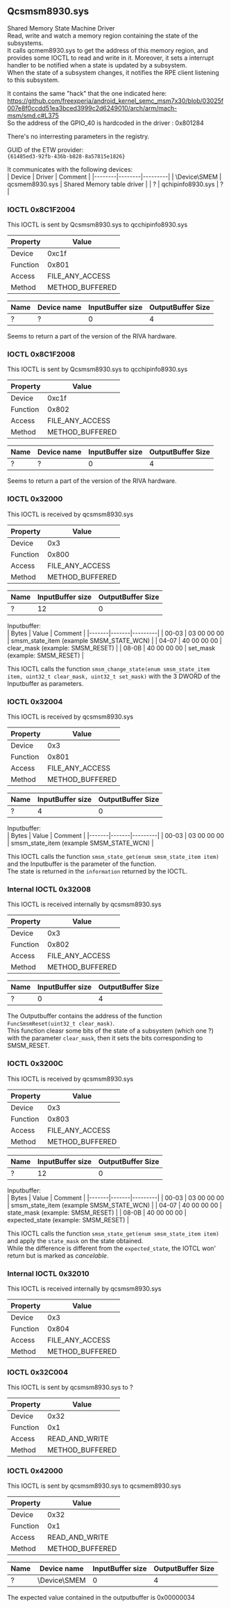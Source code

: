 ## Qcsmsm8930.sys

Shared Memory State Machine Driver  
Read, write and watch a memory region containing the state of the subsystems.  
It calls qcmem8930.sys to get the address of this memory region, and provides some IOCTL to read and write in it. Moreover, it sets a interrupt handler to be notified when a state is updated by a subsystem.  
When the state of a subsystem changes, it notifies the RPE client listening to this subsystem.  

It contains the same "hack" that the one indicated here: https://github.com/freexperia/android_kernel_semc_msm7x30/blob/03025f007e8f0ccdd51ea3bced3999c2d6249010/arch/arm/mach-msm/smd.c#L375  
So the address of the GPIO_40 is hardcoded in the driver : 0x801284  

There's no interresting parameters in the registry.  

GUID of the ETW provider:  
`{61485ed3-92fb-436b-b828-8a57815e1826}`

It communicates with the following devices:  
| Device | Driver | Comment |
|--------|--------|---------|
| \Device\SMEM | qcsmem8930.sys | Shared Memory table driver |
| ? | qchipinfo8930.sys | ? |

### IOCTL 0x8C1F2004

This IOCTL is sent by Qcsmsm8930.sys to qcchipinfo8930.sys 

| Property | Value |
|----------|-------|
| Device | 0xc1f |
| Function | 0x801 |
| Access | FILE_ANY_ACCESS |
| Method | METHOD_BUFFERED |

| Name | Device name | InputBuffer size | OutputBuffer Size |
|------|-------------|------------------|--------------------|
| ? | ? | 0 | 4 |

Seems to return a part of the version of the RIVA hardware.  

### IOCTL 0x8C1F2008

This IOCTL is sent by Qcsmsm8930.sys to qcchipinfo8930.sys 

| Property | Value |
|----------|-------|
| Device | 0xc1f |
| Function | 0x802 |
| Access | FILE_ANY_ACCESS |
| Method | METHOD_BUFFERED |

| Name | Device name | InputBuffer size | OutputBuffer Size |
|------|-------------|------------------|--------------------|
| ? | ? | 0 | 4 |

Seems to return a part of the version of the RIVA hardware.  

### IOCTL 0x32000

This IOCTL is received by qcsmsm8930.sys  

| Property | Value |
|----------|-------|
| Device | 0x3 |
| Function | 0x800 |
| Access | FILE_ANY_ACCESS |
| Method | METHOD_BUFFERED |

| Name |  InputBuffer size | OutputBuffer Size |
|------|-------------------|--------------------|
| ? | 12 | 0 |

Inputbuffer:  
| Bytes | Value | Comment |
|-------|-------|---------|
| 00-03 | 03 00 00 00 | smsm_state_item (example SMSM_STATE_WCN) |
| 04-07 | 40 00 00 00 | clear_mask (example: SMSM_RESET) |
| 08-0B | 40 00 00 00 | set_mask (example: SMSM_RESET) |

This IOCTL calls the function `smsm_change_state(enum smsm_state_item item, uint32_t clear_mask, uint32_t set_mask)` with the 3 DWORD of the Inputbuffer as parameters.

### IOCTL 0x32004

This IOCTL is received by qcsmsm8930.sys  

| Property | Value |
|----------|-------|
| Device | 0x3 |
| Function | 0x801 |
| Access | FILE_ANY_ACCESS |
| Method | METHOD_BUFFERED |

| Name |  InputBuffer size | OutputBuffer Size |
|------|-------------------|--------------------|
| ? | 4 | 0 |

Inputbuffer:  
| Bytes | Value | Comment |
|-------|-------|---------|
| 00-03 | 03 00 00 00 | smsm_state_item (example SMSM_STATE_WCN) |

This IOCTL calls the function `smsm_state_get(enum smsm_state_item item)` and the Inputbuffer is the parameter of the function.  
The state is returned in the `information` returned by the IOCTL.


### Internal IOCTL 0x32008

This IOCTL is received internally by qcsmsm8930.sys  

| Property | Value |
|----------|-------|
| Device | 0x3 |
| Function | 0x802 |
| Access | FILE_ANY_ACCESS |
| Method | METHOD_BUFFERED |

| Name |  InputBuffer size | OutputBuffer Size |
|------|-------------------|--------------------|
| ? | 0 | 4 |

The Outputbuffer contains the address of the function `FuncSmsmReset(uint32_t clear_mask)`.   
This function cleasr some bits of the state of a subsystem (which one ?) with the parameter `clear_mask`, then it sets the bits corresponding to SMSM_RESET.  

### IOCTL 0x3200C

This IOCTL is received by qcsmsm8930.sys  

| Property | Value |
|----------|-------|
| Device | 0x3 |
| Function | 0x803 |
| Access | FILE_ANY_ACCESS |
| Method | METHOD_BUFFERED |

| Name |  InputBuffer size | OutputBuffer Size |
|------|-------------------|--------------------|
| ? | 12 | 0 |

Inputbuffer:  
| Bytes | Value | Comment |
|-------|-------|---------|
| 00-03 | 03 00 00 00 | smsm_state_item (example SMSM_STATE_WCN) |
| 04-07 | 40 00 00 00 | state_mask (example: SMSM_RESET) |
| 08-0B | 40 00 00 00 | expected_state (example: SMSM_RESET) |

This IOCTL calls the function `smsm_state_get(enum smsm_state_item item)` and apply the `state_mask` on the state obtained.  
While the difference is different from the `expected_state`, the IOTCL won' return but is marked as _cancelable_. 


### Internal IOCTL 0x32010

This IOCTL is received internally by qcsmsm8930.sys  

| Property | Value |
|----------|-------|
| Device | 0x3 |
| Function | 0x804 |
| Access | FILE_ANY_ACCESS |
| Method | METHOD_BUFFERED |

### IOCTL 0x32C004

This IOCTL is sent by qcsmsm8930.sys to ?

| Property | Value |
|----------|-------|
| Device | 0x32 |
| Function | 0x1 |
| Access | READ_AND_WRITE |
| Method | METHOD_BUFFERED |

### IOCTL 0x42000

This IOCTL is sent by qcsmsm8930.sys to qcsmem8930.sys

| Property | Value |
|----------|-------|
| Device | 0x32 |
| Function | 0x1 |
| Access | READ_AND_WRITE |
| Method | METHOD_BUFFERED |

| Name | Device name | InputBuffer size | OutputBuffer Size |
|------|-------------|------------------|--------------------|
| ? | \Device\SMEM | 0 | 4 |

The expected value contained in the outputbuffer is 0x00000034  

